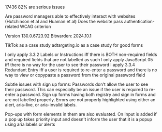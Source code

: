 17436
82% are serious issues

Are password managers able to effectively interact with websites (Hutchinson et al and Huaman et al)
Does the website pass authentication-related WCAG criterion

Version 130.0.6723.92
Bitwarden: 2024.10.1

TikTok as a case study
adtargeting.io as a case study for good forms

I only apply 3.3.2 Labels or Instructions iff there is BOTH non-required fields and required fields that are not labelled as such
I only apply JavaScript 05 iff there is no way for the user to see their password
I apply 3.3.4 Redundant Entry iff a user is required to re-enter a password and there is no way to view or copypaste a password from the original password field

Subtle issues with sign up forms:
Passwords don't allow the user to see their password. This can especially be an issue if the user is required to re-enter a password.
Sign up forms having both registry and sign in forms and are not labelled properly.
Errors are not properly highlighted using either an alert, aria-live, or aria-invalid labels.

Pop-ups with form elements in them are also evaluated. On Input is added if a pop up takes priority input and doesn't inform the user that it is a popup using aria labels or alerts